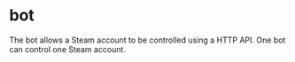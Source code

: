 # bot

The bot allows a Steam account to be controlled using a HTTP API. One bot can control one Steam account.
